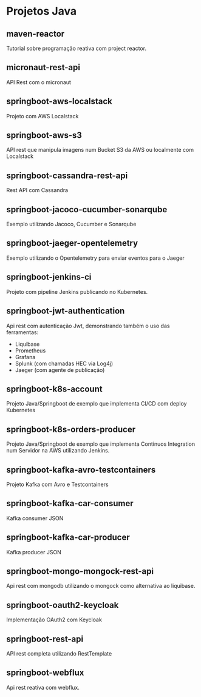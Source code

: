 # Projetos Java

## maven-reactor

Tutorial sobre programação reativa com project reactor.

## micronaut-rest-api

API Rest com o micronaut

## springboot-aws-localstack

Projeto com AWS Localstack

## springboot-aws-s3

API rest que manipula imagens num Bucket S3 da AWS ou localmente com Localstack

## springboot-cassandra-rest-api

Rest API com Cassandra

## springboot-jacoco-cucumber-sonarqube

Exemplo utilizando Jacoco, Cucumber e Sonarqube

## springboot-jaeger-opentelemetry

Exemplo utilizando o Opentelemetry para enviar eventos para o Jaeger

## springboot-jenkins-ci

Projeto com pipeline Jenkins publicando no Kubernetes.

## springboot-jwt-authentication

Api rest com autenticação Jwt, demonstrando também o uso das ferramentas:

* Liquibase
* Prometheus
* Grafana
* Splunk (com chamadas HEC via Log4j)
* Jaeger (com agente de publicação)

## springboot-k8s-account

Projeto Java/Springboot de exemplo que implementa CI/CD com deploy Kubernetes

## springboot-k8s-orders-producer

Projeto Java/Springboot de exemplo que implementa Continuos Integration num Servidor na AWS utilizando Jenkins.

## springboot-kafka-avro-testcontainers

Projeto Kafka com Avro e Testcontainers

## springboot-kafka-car-consumer

Kafka consumer JSON

## springboot-kafka-car-producer

Kafka producer JSON

## springboot-mongo-mongock-rest-api

Api rest com mongodb utilizando o mongock como alternativa ao liquibase.

## springboot-oauth2-keycloak

Implementação OAuth2 com Keycloak

## springboot-rest-api

API rest completa utilizando RestTemplate

## springboot-webflux

Api rest reativa com webflux.
